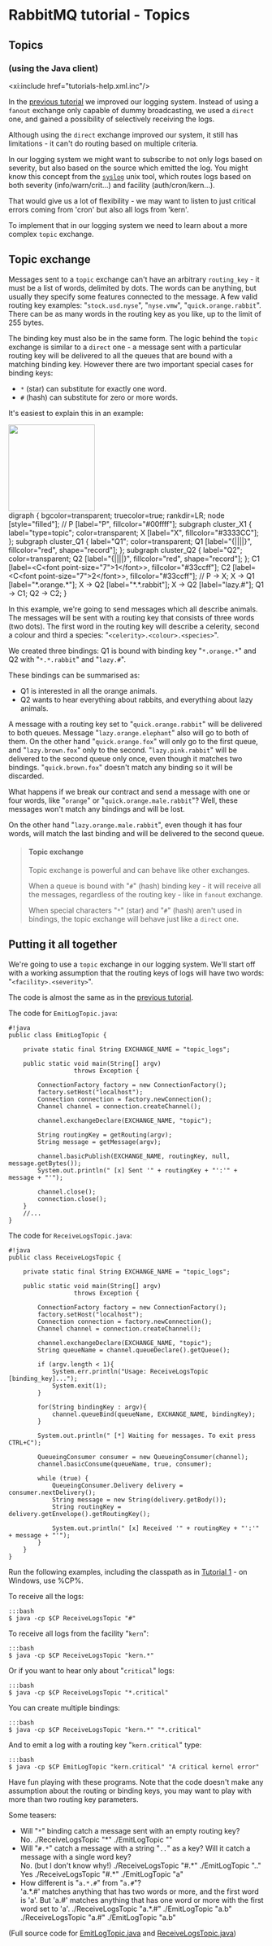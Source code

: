 # RabbitMQ tutorial - Topics

<div id="sidebar" class="tutorial-five">
   <xi:include href="tutorials-menu.xml.inc"/>
</div>

<div id="tutorial">


## Topics
### (using the Java client)

<xi:include href="tutorials-help.xml.inc"/>

In the [previous tutorial](tutorial-four-java.html) we improved our
logging system. Instead of using a `fanout` exchange only capable of
dummy broadcasting, we used a `direct` one, and gained a possibility
of selectively receiving the logs.

Although using the `direct` exchange improved our system, it still has
limitations - it can't do routing based on multiple criteria.

In our logging system we might want to subscribe to not only logs
based on severity, but also based on the source which emitted the log.
You might know this concept from the
[`syslog`](http://en.wikipedia.org/wiki/Syslog) unix tool, which
routes logs based on both severity (info/warn/crit...) and facility
(auth/cron/kern...).

That would give us a lot of flexibility - we may want to listen to
just critical errors coming from 'cron' but also all logs from 'kern'.

To implement that in our logging system we need to learn about a more
complex `topic` exchange.


Topic exchange
--------------

Messages sent to a `topic` exchange can't have an arbitrary
`routing_key` - it must be a list of words, delimited by dots. The
words can be anything, but usually they specify some features
connected to the message. A few valid routing key examples:
"`stock.usd.nyse`", "`nyse.vmw`", "`quick.orange.rabbit`". There can be as
many words in the routing key as you like, up to the limit of 255
bytes.

The binding key must also be in the same form. The logic behind the
`topic` exchange is similar to a `direct` one - a message sent with a
particular routing key will be delivered to all the queues that are
bound with a matching binding key. However there are two important
special cases for binding keys:

  * `*` (star) can substitute for exactly one word.
  * `#` (hash) can substitute for zero or more words.

It's easiest to explain this in an example:

<div class="diagram">
  <img src="/img/tutorials/python-five.png" height="170" />
  <div class="diagram_source">
    digraph {
      bgcolor=transparent;
      truecolor=true;
      rankdir=LR;
      node [style="filled"];
      //
      P [label="P", fillcolor="#00ffff"];
      subgraph cluster_X1 {
        label="type=topic";
	color=transparent;
        X [label="X", fillcolor="#3333CC"];
      };
      subgraph cluster_Q1 {
        label="Q1";
	color=transparent;
        Q1 [label="{||||}", fillcolor="red", shape="record"];
      };
      subgraph cluster_Q2 {
        label="Q2";
	color=transparent;
        Q2 [label="{||||}", fillcolor="red", shape="record"];
      };
      C1 [label=&lt;C&lt;font point-size="7"&gt;1&lt;/font&gt;&gt;, fillcolor="#33ccff"];
      C2 [label=&lt;C&lt;font point-size="7"&gt;2&lt;/font&gt;&gt;, fillcolor="#33ccff"];
      //
      P -&gt; X;
      X -&gt; Q1 [label="*.orange.*"];
      X -&gt; Q2 [label="*.*.rabbit"];
      X -&gt; Q2 [label="lazy.#"];
      Q1 -&gt; C1;
      Q2 -&gt; C2;
    }
  </div>
</div>

In this example, we're going to send messages which all describe
animals. The messages will be sent with a routing key that consists of
three words (two dots). The first word in the routing key
will describe a celerity, second a colour and third a species:
"`<celerity>.<colour>.<species>`".

We created three bindings: Q1 is bound with binding key "`*.orange.*`"
and Q2 with "`*.*.rabbit`" and "`lazy.#`".

These bindings can be summarised as:

  * Q1 is interested in all the orange animals.
  * Q2 wants to hear everything about rabbits, and everything about lazy
    animals.

A message with a routing key set to "`quick.orange.rabbit`"
will be delivered to both queues. Message
"`lazy.orange.elephant`" also will go to both of them. On the other hand
"`quick.orange.fox`" will only go to the first queue, and
"`lazy.brown.fox`" only to the second. "`lazy.pink.rabbit`" will
be delivered to the second queue only once, even though it matches two bindings.
"`quick.brown.fox`" doesn't match any binding so it will be discarded.

What happens if we break our contract and send a message with one or
four words, like "`orange`" or "`quick.orange.male.rabbit`"? Well,
these messages won't match any bindings and will be lost.

On the other hand "`lazy.orange.male.rabbit`", even though it has four
words, will match the last binding and will be delivered to the second
queue.

> #### Topic exchange
>
> Topic exchange is powerful and can behave like other exchanges.
>
> When a queue is bound with "`#`" (hash) binding key - it will receive
> all the messages, regardless of the routing key - like in `fanout` exchange.
>
> When special characters "`*`" (star) and "`#`" (hash) aren't used in bindings,
> the topic exchange will behave just like a `direct` one.

Putting it all together
-----------------------

We're going to use a `topic` exchange in our logging system. We'll
start off with a working assumption that the routing keys of logs will
have two words: "`<facility>.<severity>`".

The code is almost the same as in the
[previous tutorial](tutorial-four-java.html).

The code for `EmitLogTopic.java`:

    #!java
    public class EmitLogTopic {
    
        private static final String EXCHANGE_NAME = "topic_logs";
    
        public static void main(String[] argv)
                      throws Exception {
    
            ConnectionFactory factory = new ConnectionFactory();
            factory.setHost("localhost");
            Connection connection = factory.newConnection();
            Channel channel = connection.createChannel();
    
            channel.exchangeDeclare(EXCHANGE_NAME, "topic");
    
            String routingKey = getRouting(argv);
            String message = getMessage(argv);
    
            channel.basicPublish(EXCHANGE_NAME, routingKey, null, message.getBytes());
            System.out.println(" [x] Sent '" + routingKey + "':'" + message + "'");
    
            channel.close();
            connection.close();
        }
        //...
    }
    

The code for `ReceiveLogsTopic.java`:

    #!java
    public class ReceiveLogsTopic {
    
        private static final String EXCHANGE_NAME = "topic_logs";
    
        public static void main(String[] argv)
                      throws Exception {
    
            ConnectionFactory factory = new ConnectionFactory();
            factory.setHost("localhost");
            Connection connection = factory.newConnection();
            Channel channel = connection.createChannel();
    
            channel.exchangeDeclare(EXCHANGE_NAME, "topic");
            String queueName = channel.queueDeclare().getQueue();
     
            if (argv.length < 1){
                System.err.println("Usage: ReceiveLogsTopic [binding_key]...");
                System.exit(1);
            }
    
            for(String bindingKey : argv){
                channel.queueBind(queueName, EXCHANGE_NAME, bindingKey);
            }
    
            System.out.println(" [*] Waiting for messages. To exit press CTRL+C");
    
            QueueingConsumer consumer = new QueueingConsumer(channel);
            channel.basicConsume(queueName, true, consumer);
    
            while (true) {
                QueueingConsumer.Delivery delivery = consumer.nextDelivery();
                String message = new String(delivery.getBody());
                String routingKey = delivery.getEnvelope().getRoutingKey();
    
                System.out.println(" [x] Received '" + routingKey + "':'" + message + "'");
            }
        }
    }

Run the following examples, including the classpath as in [Tutorial 1](tutorial-one-java.html) - on Windows, use %CP%.  

To receive all the logs:

    :::bash
    $ java -cp $CP ReceiveLogsTopic "#"

To receive all logs from the facility "`kern`":

    :::bash
    $ java -cp $CP ReceiveLogsTopic "kern.*"

Or if you want to hear only about "`critical`" logs:

    :::bash
    $ java -cp $CP ReceiveLogsTopic "*.critical"

You can create multiple bindings:

    :::bash
    $ java -cp $CP ReceiveLogsTopic "kern.*" "*.critical"


And to emit a log with a routing key "`kern.critical`" type:

    :::bash
    $ java -cp $CP EmitLogTopic "kern.critical" "A critical kernel error"


Have fun playing with these programs. Note that the code doesn't make
any assumption about the routing or binding keys, you may want to play
with more than two routing key parameters.

Some teasers:

 * Will "`*`" binding catch a message sent with an empty routing key?
   <div class="teaser_answer">
       No.
       ./ReceiveLogsTopic "&#42;"
       ./EmitLogTopic ""
   </div>
 * Will "`#.*`" catch a message with a string "`..`" as a key? Will
   it catch a message with a single word key?
   <div class="teaser_answer">
       No. (but I don't know why!)
       ./ReceiveLogsTopic "#.&#42;"
       ./EmitLogTopic ".."
       Yes
       ./ReceiveLogsTopic "#.&#42;"
       ./EmitLogTopic "a"
   </div>
 * How different is "`a.*.#`" from "`a.#`"?
   <div class="teaser_answer">
       'a.&#42;.#' matches anything that has two words or more, and the first
       word is 'a'. But 'a.#' matches anything that has one word or more
       with the first word set to 'a'.
       ./ReceiveLogsTopic "a.*.#"
       ./EmitLogTopic "a.b"
       ./ReceiveLogsTopic "a.#"
       ./EmitLogTopic "a.b"
   </div>

(Full source code for [EmitLogTopic.java](https://github.com/rabbitmq/rabbitmq-tutorials/blob/master/java/EmitLogTopic.java)
and [ReceiveLogsTopic.java](https://github.com/rabbitmq/rabbitmq-tutorials/blob/master/java/ReceiveLogsTopic.java))

<!--
Next, find out how to do a round trip message as a remote procedure call in [tutorial 6](tutorial-six-java.html)
-->
</div>
